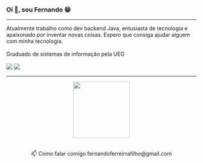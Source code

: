 <h3>
  Oi 👋, sou Fernando 😁
</h3>

<hr>
<div>
Atualmente trabalho como dev backend Java, entusiasta de tecnologia e apaixonado por inventar novas coisas. Espero que consiga ajudar alguem com minha tecnologia.
  <br />
  <br />
  Graduado de sistemas de informação pela UEG
  <br>
  <br>
  <a href="mailto:fernandoferreirrafilho@gmail.com"><img src="https://img.shields.io/badge/-Gmail-%23333?style=for-the-badge&logo=gmail&logoColor=white" target="_blank"></a>
  <a href="https://www.linkedin.com/in/fernando-ferreira-filho" target="_blank"><img src="https://img.shields.io/badge/-LinkedIn-%230077B5?style=for-the-badge&logo=linkedin&logoColor=white" target="_blank"></a>

</div>

<hr>
<div align='center'>
  <img height="150em" src="https://github-readme-stats.vercel.app/api/top-langs?username=fferreirafilho&show_icons=true&locale=en&layout=compact&langs_count=7&theme=dark" align="center" />
  <br />
  <br />
  <p>
    📫 Como falar comigo fernandoferreirrafilho@gmail.com
  </p>
</div>
